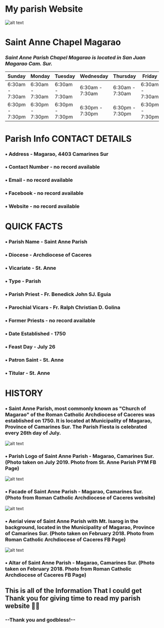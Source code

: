 # My parish Website 
![alt text](https://tse4.mm.bing.net/th?id=OIP.pgu7rWGS4Wyng51sjiKm4wHaFj&pid=Api&P=0&h=220)
# Saint Anne Chapel Magarao 
### *Saint Anne Parish Chapel Magarao is located in San Juan Magarao Cam. Sur.*
| Sunday | Monday | Tuesday | Wednesday | Thursday | Friday | Saturday |
| ----------- | ----------- | ----------- | ----------- | ----------- | ----------- | ----------- |
| 6:30am - 7:30am | 6:30am - 7:30am | 6:30am - 7:30am | 6:30am - 7:30am | 6:30am - 7:30am | 6:30am - 7:30am | 6:30am - 7:30am |
| 6:30pm - 7:30pm | 6:30pm - 7:30pm | 6:30pm - 7:30pm | 6:30pm - 7:30pm | 6:30pm - 7:30pm | 6:30pm - 7:30pm | 6:30pm - 7:30pm |
# Parish Info CONTACT DETAILS
### • Address - Magarao, 4403 Camarines Sur
### • Contact Number - no record available
### • Email - no record available
### • Facebook - no record available
### • Website - no record available
# QUICK FACTS
### • Parish Name - Saint Anne Parish
### • Diocese - Archdiocese of Caceres
### • Vicariate - St. Anne
### • Type - Parish
### • Parish Priest - Fr. Benedick John SJ. Eguia 
### • Parochial Vicars - Fr. Ralph Christian D. Golina
### • Former Priests - no record available
### • Date Established - 1750 
### • Feast Day - July 26
### • Patron Saint - St. Anne
### • Titular - St. Anne
# HISTORY
### • Saint Anne Parish, most commonly known as "Church of Magarao" of the Roman Catholic Archdiocese of Caceres was established on 1750. It is located at Municipality of Magarao, Province of Camarines Sur. The Parish Fiesta is celebrated every 26th day of July.
![alt text](https://blogger.googleusercontent.com/img/b/R29vZ2xl/AVvXsEgZfAJwgfuUgtAHxr2VDnxRJVRuSfhrcW_FhyJk7ok8a-qFI7WZoGHa-O5vAs2_4UoGdTkqhCzREULHE7OYt5Y8KlmexUHM2KGY0U6hRvXfLrYCURo7gchyvIFf7pDkjGdFd6EY5k1QgDczS1voqYdyJ6H-3iwUE6TGHoIDtVmAIgj5TgBCSPKG494J3g/w318-h320/Saint%20Anne%20Parish%20-%20Magarao,%20Camarines%20Sur%20-%20Logo.jpg)
### • Parish Logo of Saint Anne Parish - Magarao, Camarines Sur. (Photo taken on July 2019. Photo from St. Anne Parish PYM FB Page)
![alt text](https://blogger.googleusercontent.com/img/b/R29vZ2xl/AVvXsEgdqtokA-vqvu6qrK-BwBO4DSZZZ9jv6MRxZhwRgAB0v1VkQ8o9ZulN0Qt5Vx8SC7NZWCgaRZshJ4BRVWQuLlsfpDq2Im_1wJ6foMeKv_xDCTJQpNGBgnPUSsuPUJ0dqogGUQtAi5UbGfuBwo9M1i8uTJBChOKDeo4whcT31MUuStcs3csXZ9bmE3bmAw/w320-h240/Saint%20Anne%20Parish%20-%20Magarao,%20Camarines%20Sur.png)
### • Facade of Saint Anne Parish - Magarao, Camarines Sur. (Photo from Roman Catholic Archdiocese of Caceres website)
![alt text](https://blogger.googleusercontent.com/img/b/R29vZ2xl/AVvXsEheYb3_LqVfclp57kcCFZ1wD0AfJ5h7agmR8X9fBScYqgXUxlKNEXQISKSBnqTIvtYhgNV6ZmJUsbM7rVJ7AtfhU4BkKX4a4IhMjXAictDZxlWYCs_CRaaSDYK1APcy0CcGW_XDWclWL9avItXkTqGmAKfkcKz8ueEdGSswtI6EKSx66Y4j7O1XpxIf8g/w320-h240/Saint%20Anne%20Parish%20-%20Magarao,%20Camarines%20Sur%20-%20Aerial.jpg)
### • Aerial view of Saint Anne Parish with Mt. Isarog in the background, located in the Municipality of Magarao, Province of Camarines Sur. (Photo taken on February 2018. Photo from Roman Catholic Archdiocese of Caceres FB Page)
![alt text](https://blogger.googleusercontent.com/img/b/R29vZ2xl/AVvXsEhdqkQf8S9i80YTKZfU0am06uPKq9ZO6uht1oe7KiVcIKBVHF3anARcWncNaViSEzDjELNEUQA1XmX7vHCIASph1PssVx5nq3pU-HG5Ls7c3Jb_HvDtBmj6TL-ZLaEXQj747DXZ3jbG205sh8L-y5U2kR8LM0-1G3edabQ0ZsbPS2HVjSbM9ulu-mw67A/w320-h187/Saint%20Anne%20Parish%20-%20Magarao,%20Camarines%20Sur%20-%20Altar.png)
### • Altar of Saint Anne Parish - Magarao, Camarines Sur. (Photo taken on February 2018. Photo from Roman Catholic Archdiocese of Caceres FB Page)

## This is all of the Information That I could get Thank you for giving time to read my parish website 🎉😁
### --Thank you and godbless!--
